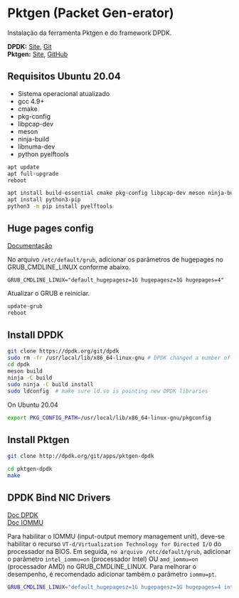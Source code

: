 # Pktgen (Packet Gen-erator)
Instalação da ferramenta Pktgen e do framework DPDK.

**DPDK:** [Site](http://core.dpdk.org/doc/), [Git](http://git.dpdk.org/)  
**Pktgen:** [Site](https://pktgen-dpdk.readthedocs.io/en/latest/index.html), [GitHub](https://github.com/pktgen/Pktgen-DPDK/)

## Requisitos Ubuntu 20.04
 - Sistema operacional atualizado
 - gcc 4.9+
 - cmake
 - pkg-config
 - libpcap-dev
 - meson
 - ninja-build
 - libnuma-dev
 - python pyelftools

```bash
apt update
apt full-upgrade
reboot
```
```bash
apt install build-essential cmake pkg-config libpcap-dev meson ninja-build libnuma-dev
apt install python3-pip
python3 -m pip install pyelftools
```

## Huge pages config 
[Documentação](https://doc.dpdk.org/guides/linux_gsg/sys_reqs.html#use-of-hugepages-in-the-linux-environment)

No arquivo `/etc/default/grub`, adicionar os parâmetros de hugepages no GRUB_CMDLINE_LINUX conforme abaixo.

```
GRUB_CMDLINE_LINUX="default_hugepagesz=1G hugepagesz=1G hugepages=4"
```
Atualizar o GRUB e reiniciar.
```bash
update-grub
reboot
```


## Install DPDK

```bash
git clone https://dpdk.org/git/dpdk
sudo rm -fr /usr/local/lib/x86_64-linux-gnu # DPDK changed a number of lib names and need to clean up
cd dpdk
meson build
ninja -C build
sudo ninja -C build install
sudo ldconfig  # make sure ld.so is pointing new DPDK libraries
```

On Ubuntu 20.04
```bash
export PKG_CONFIG_PATH=/usr/local/lib/x86_64-linux-gnu/pkgconfig
```

## Install Pktgen

```bash
git clone http://dpdk.org/git/apps/pktgen-dpdk

cd pktgen-dpdk
make
```

## DPDK Bind NIC Drivers
[Doc DPDK](http://dpdk-guide.gitlab.io/dpdk-guide/setup/binding.html)  
[Doc IOMMU](http://dpdk-guide.gitlab.io/dpdk-guide/setup/iommu.html)

Para habilitar o IOMMU (input-output memory management unit), deve-se habilitar o recurso `VT-d/Virtualization Technology for Directed I/O` do processador na BIOS.
Em seguida, `no arquivo /etc/default/grub`, adicionar o parâmetro `intel_iommu=on` (processador Intel) OU `amd_iommu=on` (processador AMD) no GRUB_CMDLINE_LINUX. Para melhorar o desempenho, é recomendado adicionar também o parâmetro `iommu=pt`.


```bash
GRUB_CMDLINE_LINUX="default_hugepagesz=1G hugepagesz=1G hugepages=4 intel_iommu=on iommu=pt"
```


